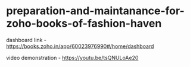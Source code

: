 # preparation-and-maintanance-for-zoho-books-of-fashion-haven

dashboard link - https://books.zoho.in/app/60023976990#/home/dashboard


video demonstration - https://youtu.be/tsQNULoAe20
